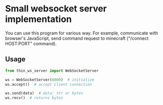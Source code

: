 # Small websocket server implementation
You can use this program for various way.
For example, communicate with browser's JavaScript, send command request to minecraft ("/connect HOST:PORT" command).

## Usage
```python
from thin_ws_server import WebSocketServer

ws = WebSocketServer(8000)  # initialize
ws.accept()  # accept client connection

ws.send(data)  # data: str or bytes
ws.recv()  # returns bytes
```
